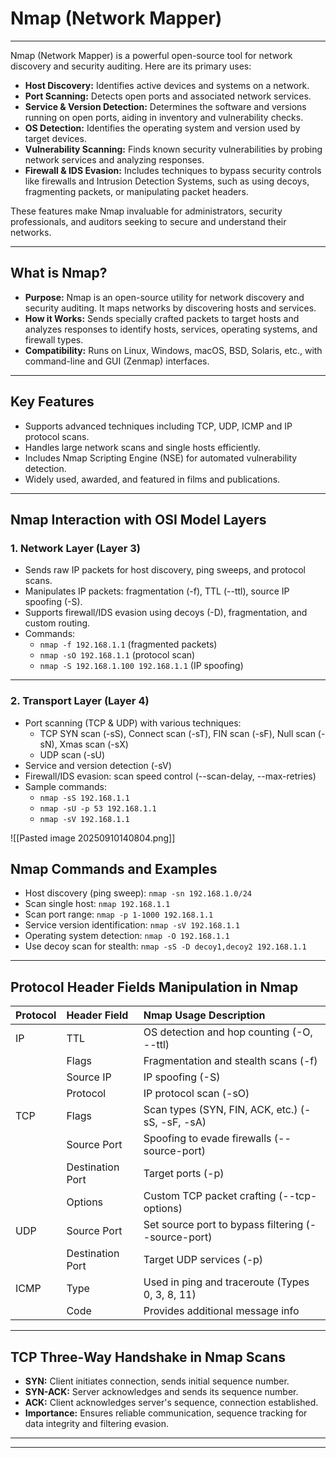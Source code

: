 # Nmap (Network Mapper)
---
Nmap (Network Mapper) is a powerful open-source tool for network discovery and security auditing. Here are its primary uses:

*   **Host Discovery:** Identifies active devices and systems on a network.
*   **Port Scanning:** Detects open ports and associated network services.
*   **Service & Version Detection:** Determines the software and versions running on open ports, aiding in inventory and vulnerability checks.
*   **OS Detection:** Identifies the operating system and version used by target devices.
*   **Vulnerability Scanning:** Finds known security vulnerabilities by probing network services and analyzing responses.
*   **Firewall & IDS Evasion:** Includes techniques to bypass security controls like firewalls and Intrusion Detection Systems, such as using decoys, fragmenting packets, or manipulating packet headers.

These features make Nmap invaluable for administrators, security professionals, and auditors seeking to secure and understand their networks.

---
## What is Nmap?

*   **Purpose:** Nmap is an open-source utility for network discovery and security auditing. It maps networks by discovering hosts and services.
*   **How it Works:** Sends specially crafted packets to target hosts and analyzes responses to identify hosts, services, operating systems, and firewall types.
*   **Compatibility:** Runs on Linux, Windows, macOS, BSD, Solaris, etc., with command-line and GUI (Zenmap) interfaces.

---
## Key Features

*   Supports advanced techniques including TCP, UDP, ICMP and IP protocol scans.
*   Handles large network scans and single hosts efficiently.
*   Includes Nmap Scripting Engine (NSE) for automated vulnerability detection.
*   Widely used, awarded, and featured in films and publications.

---
## Nmap Interaction with OSI Model Layers

### 1. Network Layer (Layer 3)

*   Sends raw IP packets for host discovery, ping sweeps, and protocol scans.
*   Manipulates IP packets: fragmentation (-f), TTL (--ttl), source IP spoofing (-S).
*   Supports firewall/IDS evasion using decoys (-D), fragmentation, and custom routing.
*   Commands:
    *   `nmap -f 192.168.1.1` (fragmented packets)
    *   `nmap -sO 192.168.1.1` (protocol scan)
    *   `nmap -S 192.168.1.100 192.168.1.1` (IP spoofing)

---
### 2. Transport Layer (Layer 4)

*   Port scanning (TCP & UDP) with various techniques:
    *   TCP SYN scan (-sS), Connect scan (-sT), FIN scan (-sF), Null scan (-sN), Xmas scan (-sX)
    *   UDP scan (-sU)
*   Service and version detection (-sV)
*   Firewall/IDS evasion: scan speed control (--scan-delay, --max-retries)
*   Sample commands:
    *   `nmap -sS 192.168.1.1`
    *   `nmap -sU -p 53 192.168.1.1`
    *   `nmap -sV 192.168.1.1`


![[Pasted image 20250910140804.png]]

## Nmap Commands and Examples

*   Host discovery (ping sweep): `nmap -sn 192.168.1.0/24`
*   Scan single host: `nmap 192.168.1.1`
*   Scan port range: `nmap -p 1-1000 192.168.1.1`
*   Service version identification: `nmap -sV 192.168.1.1`
*   Operating system detection: `nmap -O 192.168.1.1`
*   Use decoy scan for stealth: `nmap -sS -D decoy1,decoy2 192.168.1.1`

---

## Protocol Header Fields Manipulation in Nmap

| Protocol | Header Field | Nmap Usage Description |
| :--- | :--- | :--- |
| IP | TTL | OS detection and hop counting (-O, --ttl) |
| | Flags | Fragmentation and stealth scans (-f) |
| | Source IP | IP spoofing (-S) |
| | Protocol | IP protocol scan (-sO) |
| TCP | Flags | Scan types (SYN, FIN, ACK, etc.) (-sS, -sF, -sA) |
| | Source Port | Spoofing to evade firewalls (--source-port) |
| | Destination Port | Target ports (-p) |
| | Options | Custom TCP packet crafting (--tcp-options) |
| UDP | Source Port | Set source port to bypass filtering (--source-port) |
| | Destination Port | Target UDP services (-p) |
| ICMP | Type | Used in ping and traceroute (Types 0, 3, 8, 11) |
| | Code | Provides additional message info |

---

## TCP Three-Way Handshake in Nmap Scans

*   **SYN:** Client initiates connection, sends initial sequence number.
*   **SYN-ACK:** Server acknowledges and sends its sequence number.
*   **ACK:** Client acknowledges server's sequence, connection established.
*   **Importance:** Ensures reliable communication, sequence tracking for data integrity and filtering evasion.

---
---
